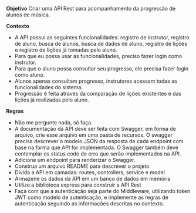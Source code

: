 **Objetivo**
Criar uma API Rest para acompanhamento da progressão de alunos de música.

**Contexto**
- A API possui as seguintes funcionalidades: registro de instrutor, registro de aluno, busca de alunos, busca de dados de aluno, registro de lições e registro de lições já tomadas pelo aluno.
- Para que eu possa usar as funcionalidades, preciso fazer login como instrutor.
- Para que o aluno possa consultar seu progresso, ele precisa fazer login como aluno. 
- Alunos apenas consultam progresso, instrutores acessam todas as funcionalidades do sistema.
- Progressão é feita através da comparação de lições existentes e das lições já realizadas pelo aluno.  

**Regras**
- Não me pergunte nada, só faça.
- A documentação da API deve ser feita com Swagger, em forma de arquivo, crie esse arquivo em uma pasta de recursos. O swagger precisa descrever o modelo JSON da resposta de cada endpoint com base na forma que API for implementada. O Swagger também deve contemplar os status code de erro que serão implementados na API.
- Adicione um endpoint para renderizar o Swagger.
- Construa um arquivo README para descrever o projeto
- Divida a API em camadas: routes, controllers, service e model
- Armazene os dados da API em um banco de dados em memória
- Utilize a biblioteca express para construir a API Rest
- Faça com que a autenticação seja parte do Middleware, utilizando token JWT como modelo de autenticação, e implemente as regras de autenticação seguindo as informações descritas no contexto.